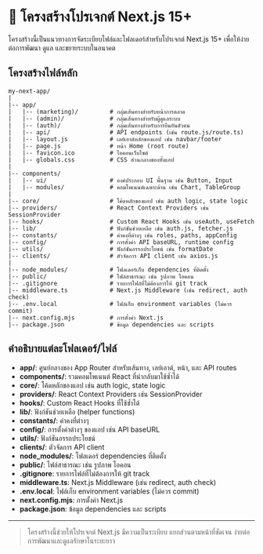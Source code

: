# 🧱 โครงสร้างโปรเจกต์ Next.js 15+ 
 
โครงสร้างนี้เป็นแนวทางการจัดระเบียบไฟล์และโฟลเดอร์สำหรับโปรเจกต์ Next.js 15+ เพื่อให้ง่ายต่อการพัฒนา ดูแล และขยายระบบในอนาคต 
 
## โครงสร้างไฟล์หลัก 
 
``` 
my-next-app/ 
| 
|-- app/ 
|   |-- (marketing)/         # กลุ่มเส้นทางสำหรับหน้าการตลาด 
|   |-- (admin)/             # กลุ่มเส้นทางสำหรับผู้ดูแลระบบ 
|   |-- (auth)/              # กลุ่มเส้นทางสำหรับการยืนยันตัวตน 
|   |-- api/                 # API endpoints (เช่น route.js/route.ts) 
|   |-- layout.js            # เลย์เอาต์หลักของแอป เช่น navbar/footer 
|   |-- page.js              # หน้า Home (root route) 
|   |-- favicon.ico          # ไอคอนเว็บไซต์ 
|   |-- globals.css          # CSS ส่วนกลางของทั้งแอป 
| 
|-- components/ 
|   |-- ui/                  # องค์ประกอบ UI พื้นฐาน เช่น Button, Input 
|   |-- modules/             # คอมโพเนนต์เฉพาะด้าน เช่น Chart, TableGroup 
| 
|-- core/                    # โค้ดหลักของแอป เช่น auth logic, state logic 
|-- providers/               # React Context Providers เช่น SessionProvider 
|-- hooks/                   # Custom React Hooks เช่น useAuth, useFetch 
|-- lib/                     # ฟังก์ชันช่วยเหลือ เช่น auth.js, fetcher.js 
|-- constants/               # ค่าคงที่ต่างๆ เช่น roles, paths, appConfig 
|-- config/                  # การตั้งค่า API baseURL, runtime config 
|-- utils/                   # ฟังก์ชันอรรถประโยชน์ เช่น formatDate 
|-- clients/                 # ตัวจัดการ API client เช่น axios.js 
| 
|-- node_modules/            # โฟลเดอร์เก็บ dependencies ที่ติดตั้ง 
|-- public/                  # ไฟล์สาธารณะ เช่น รูปภาพ ไอคอน 
|-- .gitignore               # รายการไฟล์ที่ไม่ต้องการให้ git track 
|-- middleware.ts            # Next.js Middleware (เช่น redirect, auth check) 
|-- .env.local               # ไฟล์เก็บ environment variables (ไม่ควร commit) 
|-- next.config.mjs          # การตั้งค่า Next.js 
|-- package.json             # ข้อมูล dependencies และ scripts 
``` 
 
## คำอธิบายแต่ละโฟลเดอร์/ไฟล์ 
 
- **app/**: ศูนย์กลางของ App Router สำหรับเส้นทาง, เลย์เอาต์, หน้า, และ API routes 
- **components/**: รวมคอมโพเนนต์ React ที่นำกลับมาใช้ซ้ำได้ 
- **core/**: โค้ดหลักของแอป เช่น auth logic, state logic 
- **providers/**: React Context Providers เช่น SessionProvider 
- **hooks/**: Custom React Hooks ที่ใช้ซ้ำได้ 
- **lib/**: ฟังก์ชันช่วยเหลือ (helper functions) 
- **constants/**: ค่าคงที่ต่างๆ 
- **config/**: การตั้งค่าต่างๆ ของแอป เช่น API baseURL 
- **utils/**: ฟังก์ชันอรรถประโยชน์ 
- **clients/**: ตัวจัดการ API client 
- **node_modules/**: โฟลเดอร์ dependencies ที่ติดตั้ง 
- **public/**: ไฟล์สาธารณะ เช่น รูปภาพ ไอคอน 
- **.gitignore**: รายการไฟล์ที่ไม่ต้องการให้ git track 
- **middleware.ts**: Next.js Middleware (เช่น redirect, auth check) 
- **.env.local**: ไฟล์เก็บ environment variables (ไม่ควร commit) 
- **next.config.mjs**: การตั้งค่า Next.js 
- **package.json**: ข้อมูล dependencies และ scripts 
 
--- 
 
> โครงสร้างนี้ช่วยให้โปรเจกต์ Next.js มีความเป็นระเบียบ แยกส่วนตามหน้าที่ชัดเจน ง่ายต่อการพัฒนาและดูแลรักษาในระยะยาว 
